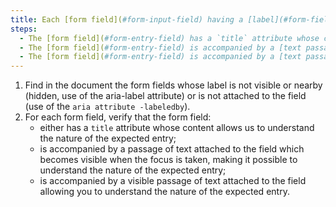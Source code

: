 ```yaml
---
title: Each [form field](#form-input-field) having a [label](#form-field-label) whose content is not visible or nearby (hidden , `aria-label`) or which is not [attached](#accoles-etiquette-et-field-accoles) to the field (`aria-labelledby`), does it satisfy one of its conditions?
steps:
  - The [form field](#form-entry-field) has a `title` attribute whose content allows you to understand the nature of the expected input.
  - The [form field](#form-entry-field) is accompanied by a [text passage](#text-passage-linked-by-aria-labelledby-or-aria-describedby) attached to the field which becomes visible when the focus is taken, allowing you to understand the nature of the expected entry.
  - The [form field](#form-entry-field) is accompanied by a [text passage](#text-passage-linked-by-aria-labelledby-or-aria-describedby) visible next to the field allowing you to understand the nature of the expected entry.
---
```


1. Find in the document the form fields whose label is not visible or nearby (hidden, use of the aria-label attribute) or is not attached to the field (use of the `aria attribute -labeledby`).
2. For each form field, verify that the form field:
   - either has a `title` attribute whose content allows us to understand the nature of the expected entry;
   - is accompanied by a passage of text attached to the field which becomes visible when the focus is taken, making it possible to understand the nature of the expected entry;
   - is accompanied by a visible passage of text attached to the field allowing you to understand the nature of the expected entry.
